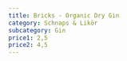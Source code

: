 ```yaml
---
title: Bricks - Organic Dry Gin
category: Schnaps & Likör
subcategory: Gin
price1: 2,5
price2: 4,5
---
```

